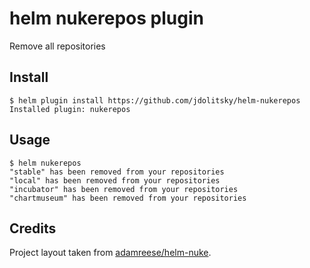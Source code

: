 # helm nukerepos plugin

Remove all repositories

## Install

```
$ helm plugin install https://github.com/jdolitsky/helm-nukerepos
Installed plugin: nukerepos
```

## Usage
```
$ helm nukerepos
"stable" has been removed from your repositories
"local" has been removed from your repositories
"incubator" has been removed from your repositories
"chartmuseum" has been removed from your repositories
```

## Credits

Project layout taken from [adamreese/helm-nuke](https://github.com/adamreese/helm-nuke).
